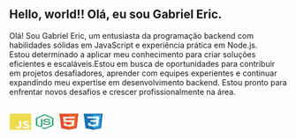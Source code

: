 ## Hello, world!! Olá, eu sou Gabriel Eric.

Olá! Sou Gabriel Eric, um entusiasta da programação backend com habilidades sólidas em JavaScript e experiência prática em Node.js.<br>
Estou determinado a aplicar meu conhecimento para criar soluções eficientes e escaláveis.Estou em busca de oportunidades para contribuir em projetos desafiadores, aprender com equipes experientes e continuar expandindo meu expertise em desenvolvimento backend. Estou pronto para enfrentar novos desafios e crescer profissionalmente na área.

<div style="display: inline_block"><br>
  <img align="center" alt="JS-Icon" height="30" width="40" src="https://raw.githubusercontent.com/devicons/devicon/master/icons/javascript/javascript-plain.svg">
  <img align="center" alt="Node-icon" height="30" width="40" src="node-icon.svg">
  <img align="center" alt="Rafa-HTML" height="30" width="40" src="https://raw.githubusercontent.com/devicons/devicon/master/icons/html5/html5-original.svg">
  <img align="center" alt="Rafa-CSS" height="30" width="40" src="https://raw.githubusercontent.com/devicons/devicon/master/icons/css3/css3-original.svg">
</div>
